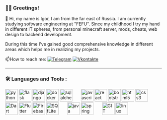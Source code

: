 ### 🙋‍♂️ Greetings!
🚀 Hi, my name is Igor, I am from the far east of Russia. I am currently studying software engineering at "FEFU". Since my childhood I try my hand in different IT spheres, from personal minecraft server, mods, cheats, web design to backend development.
   
During this time I've gained good comprehensive knowledge in different areas which helps me in realizing my projects.
   
:mailbox:How to reach me: 
[![Telegram](https://img.shields.io/badge/Telegram-blue?style=flat&logo=telegram&logoColor=white)](https://t.me/igkams)
[![Vkontakte](https://img.shields.io/badge/-Vkontakte-gray?style=flat&logo=vk&logoColor=white)](https://VK.COM/IGKAM) 


---

### :hammer_and_wrench: Languages and Tools :

<div>
  <img src="https://cdn.jsdelivr.net/gh/devicons/devicon/icons/python/python-original.svg" title="python" **alt="python" width="40" height="40"/>
  <img src="https://cdn.jsdelivr.net/gh/devicons/devicon/icons/flask/flask-original.svg" title="flask" **alt="flask" width="40" height="40"/>
  <img src="https://cdn.jsdelivr.net/gh/devicons/devicon/icons/django/django-plain.svg" title="django" **alt="django" width="40" height="40"/>
  <img src="https://cdn.jsdelivr.net/gh/devicons/devicon/icons/docker/docker-original.svg" title="docker" **alt="docker" height="40"/>
  <img src="https://cdn.jsdelivr.net/gh/devicons/devicon/icons/sqlalchemy/sqlalchemy-original.svg" title="sqlalchemy" **alt="sqlalchemy" width="40" height="40"/>
  <img width="20"/>
  <img src="https://cdn.jsdelivr.net/gh/devicons/devicon/icons/javascript/javascript-original.svg" title="javascript" **alt="javascript" height="40"/>
  <img src="https://cdn.jsdelivr.net/gh/devicons/devicon/icons/react/react-original.svg" title="react" **alt="react" height="40"/>
  <img src="https://cdn.jsdelivr.net/gh/devicons/devicon/icons/bootstrap/bootstrap-original.svg" title="bootstrap" **alt="bootstrap" height="40"/>
  <img src="https://cdn.jsdelivr.net/gh/devicons/devicon/icons/html5/html5-original.svg" title="html5" **alt="html5" height="40"/>
  <img src="https://cdn.jsdelivr.net/gh/devicons/devicon/icons/css3/css3-original.svg" title="css3" **alt="css3" height="40"/>
   <img width="20"/>
  <img src="https://cdn.jsdelivr.net/gh/devicons/devicon/icons/dart/dart-original.svg" title="Dart" **alt="Dart" width="40" height="40"/>  
  <img src="https://cdn.jsdelivr.net/gh/devicons/devicon/icons/flutter/flutter-original.svg" title="Flutter" **alt="Flutter" width="40" height="40"/>
  <img src="https://cdn.jsdelivr.net/gh/devicons/devicon/icons/firebase/firebase-plain.svg" title="Firebase" **alt="Firebase" width="40" height="40"/>
  <img src="https://cdn.jsdelivr.net/gh/devicons/devicon/icons/sqlite/sqlite-original.svg" title="SQfLite" **alt="SQfLite" height="40"/>
  <img width="20"/>
  <img src="https://cdn.jsdelivr.net/gh/devicons/devicon/icons/java/java-original.svg" title="java" **alt="java" width="40" height="40"/>
  <img src="https://cdn.jsdelivr.net/gh/devicons/devicon/icons/spring/spring-original.svg" title="spring" **alt="spring" width="40" height="40"/>
  <img width="20"/>
  <img src="https://cdn.jsdelivr.net/gh/devicons/devicon/icons/git/git-original.svg" title="GIT" **alt="git" height="40"/>
  <img src="https://cdn.jsdelivr.net/gh/devicons/devicon/icons/linux/linux-original.svg" title="linux" **alt="linux" height="40"/>
  
</div>
